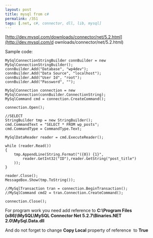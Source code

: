 ```yaml
---
layout: post
title: mysql from c#
permalink: /351
tags: [.net, c#, connector, dll, lib, mysql]
---
```


[http://dev.mysql.com/downloads/connector/net/5.2.html](http://dev.mysql.com/d
ownloads/connector/net/5.2.html)


Sample code:


    MySqlConnectionStringBuilder connBuilder = new MySqlConnectionStringBuilder();
    connBuilder.Add("Database", "wp4dev");
    connBuilder.Add("Data Source", "localhost");
    connBuilder.Add("User Id", "root");
    connBuilder.Add("Password", "");

    MySqlConnection connection = new MySqlConnection(connBuilder.ConnectionString);
    MySqlCommand cmd = connection.CreateCommand();

    connection.Open();

    //SELECT
    StringBuilder tmp = new StringBuilder();
    cmd.CommandText = "SELECT * FROM wp_posts";
    cmd.CommandType = CommandType.Text;

    MySqlDataReader reader = cmd.ExecuteReader();

    while (reader.Read())
    {
        tmp.AppendLine(String.Format("({0}) {1}",
            reader.GetInt32("ID"),reader.GetString("post_title")
        ));
    }

    reader.Close();
    MessageBox.Show(tmp.ToString());

    //MySqlTransaction tran = connection.BeginTransaction();
    //MySqlCommand cmd2 = tran.Connection.CreateCommand();

    connection.Close();


For program work you need add reference to **C:\Program Files
(x86)\MySQL\MySQL Connector Net 5.2.7\Binaries\.NET 2.0\MySql.Data.dll**


And do not forget to change **Copy Local** property of reference  to **True**

